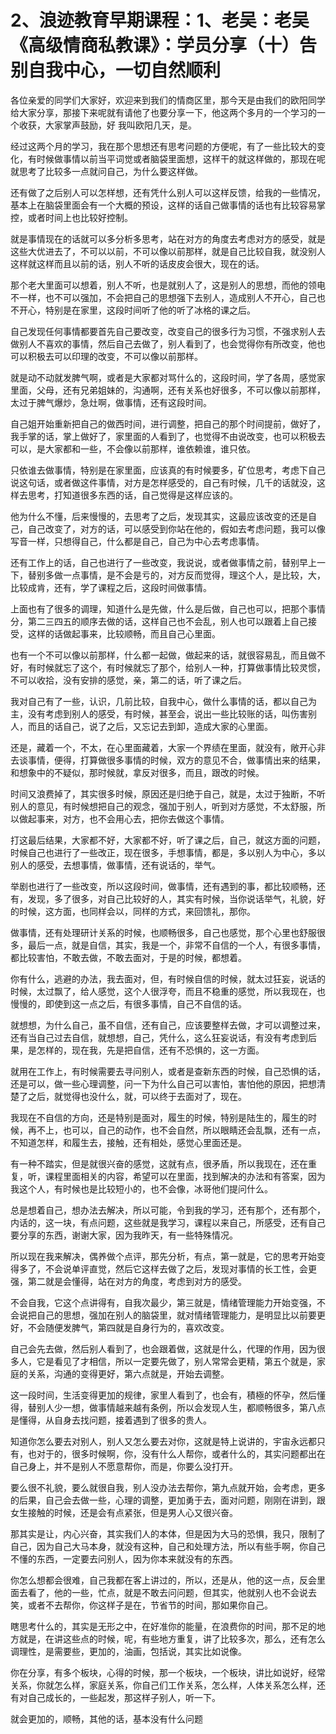 # 2、浪迹教育早期课程：1、老吴：老吴《高级情商私教课》：学员分享（十）告别自我中心，一切自然顺利

各位亲爱的同学们大家好，欢迎来到我们的情商区里，那今天是由我们的欧阳同学给大家分享，那接下来呢就有请他了也要分享一下，他这两个多月的一个学习的一个收获，大家掌声鼓励，好 我叫欧阳几天，是。

经过这两个月的学习，我在那个思想还有思考问题的方便呢，有了一些比较大的变化，有时候做事情以前当平词觉或者脑袋里面想，这样干的就这样做的，那现在呢就思考了比较多一点就问自己，为什么要这样做。

还有做了之后别人可以怎样想，还有凭什么别人可以这样反馈，给我的一些情况，基本上在脑袋里面会有一个大概的预设，这样的话自己做事情的话也有比较容易掌控，或者时间上也比较好控制。

就是事情现在的话就可以多分析多思考，站在对方的角度去考虑对方的感受，就是这些大优进去了，不可以以前，不可以像以前那样，就是自己比较自我，就没别人这样就这样而且以前的话，别人不听的话皮皮会很大，现在的话。

那个老大里面可以想着，别人不听，也是就别人了，这是别人的思想，而他的领电不一样，也不可以强加，不会把自己的思想强下去别人，造成别人不开心，自己也不开心，特别是在家里，这段时间听了他的听了冰格的课之后。

自己发现任何事情都要首先自己要改变，改变自己的很多行为习惯，不强求别人去做别人不喜欢的事情，然后自己去做了，别人看到了，也会觉得你有所改变，他也可以积极去可以印理的改变，不可以像以前那样。

就是动不动就发脾气啊，或者是大家都对骂什么的，这段时间，学了各周，感觉家里面，父母，还有兄弟姐妹的，沟通啊，还有关系也好很多，不可以像以前那样，太过于脾气爆炒，急灶啊，做事情，还有这段时间。

自己姐开始重新把自己的做西时间，进行调整，把自己的那个时间提前，做好了，我手掌的话，掌上做好了，家里面的人看到了，也觉得不由说改变，也可以积极去可以，是大家都和一些，不会像以前那样，谁依赖谁，谁只依。

只依谁去做事情，特别是在家里面，应该真的有时候要多，矿位思考，考虑下自己说这句话，或者做这件事情，对方是怎样感受的，自己有时候，几千的话就没，这样去思考，打知道很多东西的话，自己觉得是这样应该的。

他为什么不懂，后来慢慢的，去思考了之后，发现其实，这最应该改变的还是自己，自己改变了，对方的话，可以感受到你站在他的，假如去考虑问题，我可以像写音一样，只想得自己，什么都是自己，自己为中心去考虑事情。

还有工作上的话，自己也进行了一些改变，我说说，或者做事情之前，替别早上一下，替别多做一点事情，是不会是亏的，对方反而觉得，理这个人，是比较，大，比较成肯，还有，学了课程之后，这段时间做事情。

上面也有了很多的调理，知道什么是先做，什么是后做，自己也可以，把那个事情分，第二三四五的顺序去做的话，这样自己也不会乱，别人也可以跟着上自己接受，这样的话做起事来，比较顺畅，而且自己心里面。

也有一个不可以像以前那样，什么都一起做，做起来的话，就很容易乱，而且做不好，有时候就忘了这个，有时候就忘了那个，给别人一种，打算做事情比较灵惯，不可以收拾，没有安排的感觉，亲，第二的话，听了课之后。

我对自己有了一些，认识，几前比较，自我中心，做什么事情的话，都以自己为主，没有考虑到别人的感受，有时候，甚至会，说出一些比较账的话，叫伤害别人，而且的话自己，说了之后，又忘记去到卸，造成大家的心里面。

还是，藏着一个，不太，在心里面藏着，大家一个界绩在里面，就没有，敞开心非去谈事情，便得，打算做很多事情的时候，双方的意见不合，做事情出来的结果，和想象中的不疑似，那时候就，拿反对很多，而且，跟改的时候。

时间又浪费掉了，其实很多时候，原因还是归绝于自己，就是，太过于独断，不听别人的意见，有时候想把自己的观念，强加于别人，听到对方感觉，不太舒服，所以做起事来，对方，也不会用心去，把你去做这个事情。

打这最后结果，大家都不好，大家都不好，听了课之后，自己，就这方面的问题，时候自己也进行了一些改正，现在很多，手想事情，都是，多以别人为中心，多以别人的感受，去想事情，做事情，还有说话的，举气。

举剧也进行了一些改变，所以这段时间，做事情，还有遇到的事，都比较顺畅，还有，发现，多了很多，对自己比较好的人，其实有时候，当你说话举气，礼貌，好的时候，这方面，也同样会以，同样的方式，来回馈礼，那你。

做事情，还有处理研计关系的时候，也顺畅很多，自己也感觉，那个心里也舒服很多，最后一点，就是自信，其实，我是一个，非常不自信的一个人，有很多事情，都比较害怕，不敢去做，不敢去面对，于是的时候，都想着。

你有什么，逃避的办法，我去面对，但，有时候自信的时候，就太过狂妄，说话的时候，太过飘了，给人感觉，这个人很浮夸，而且不稳重的感觉，所以我现在，也慢慢的，即使到这一点之后，有很多事情，自己不自信的话。

就想想，为什么自己，虽不自信，还有自己，应该要整样去做，才可以调整过来，还有当自己过去自信，就想想，自己，凭什么，这么狂妄说话，有没有考虑到后果，是怎样的，现在我，先是把自信，还有不恐惧的，这一方面。

就用在工作上，有时候需要去寻问别人，或者是查新东西的时候，自己恐惧的话，还是可以，做一些心理调整，问一下为什么自己可以害怕，害怕他的原因，把想清楚了之后，就觉得也没什么，就，可以终于去面对了，现在。

我现在不自信的方向，还是特别是面对，履生的时候，特别是陆生的，履生的时候，再不上，也可以，自己的动作，也不会自然，所以眼睛还会乱飘，还有一点，不知道怎样，和履生去，接触，还有相处，感觉心里面还是。

有一种不踏实，但是就很兴奋的感觉，这就有点，很矛盾，所以我现在，还在重复，听，课程里面相关的内容，希望可以在里面，找到解决的办法和有答案，因为我这个人，有时候也是比较短小的，也不会像，冰哥他们提问什么。

总是想着自己，想办法去解决，所以可能，令到我的学习，还有那个，还有那个，内话的，这一块，有点问题，这些就是我学习，课程以来自己，所感受，还有自己要分享的东西，谢谢大家，因为我昨天，有一些特殊情况。

所以现在我来解决，偶养做个点评，那先分析，有点，第一就是，它的思考开始变得多了，不会说单评直觉，然后它这样去做了之后，发现对事情的长工性，会更强，第二就是会懂得，站在对方的角度，考虑到对方的感受。

不会自我，它这个点讲得有，自我次最少，第三就是，情绪管理能力开始变强，不会说把自己的思想，强加在别人的脑袋里，就对情绪管理能力，是明显比以前要更好，不会随便发脾气，第四就是自身行为的，喜欢改变。

自己会先去做，然后别人看到了，也会跟着做，这就是什么，代理的作用，因为很多人，它是看见了才相信，所以一定要先做了，别人常常会更精，第五个就是，家庭的关系，沟通的变得更好，第六点就是，开始去调整。

这一段时间，生活变得更加的规律，家里人看到了，也会有，積極的怀孕，然后懂得，替别人少一想，做事情越来越有条例，所以会发现人生，都顺畅很多，第八点是懂得，从自身去找问题，接着遇到了很多的贵人。

知道你怎么要去对别人，别人又怎么要去对你，这就是特上说讲的，宇宙永远都只有，也对于的，很多时候啊，你，没有什么人帮你，或者什么的，其实问题都出在自己身上，并不是别人不愿意帮你，而是，你要么没打开。

要么很不礼貌，要么就很自我，别人没办法去帮你，第九点就开始，会考虑，更多的后果，自己会去做一些，心理的调整，更加勇于去，面对问题，刚刚在讲到，跟女生接触的时候，还是会有点紧张，但是男人心又很兴奋。

那其实是让，内心兴奋，其实我们人的本体，但是因为大马的恐惧，我只，限制了自己，因为自己大马本身，就没有这种，自己和处理方法，所以有些手啊，你自己不懂的东西，一定要去问别人，因为你本来就没有的东西。

你怎么想都会很难，自己我都在客上讲过的，所以，还是从，他的这一点，反会里面去看了，他的一些，忙点，就是不敢去问问题，但其实，他就别人也不会说去笑，或者不去帮你，你这样子是在，节省节的时间，那如果你自己。

瞎思考什么的，其实是无形之中，在好准你的能量，在浪费你的时间，那不足的地方就是，在讲这些点的时候，呢，有些地方重复，讲了比较多次，那么，还有怎么调理性，是需要些，更加的，油画，包括说，其实比如说像。

你在分享，有多个板块，心得的时候，那一个板块，一个板块，讲比如说好，经常关系，你就怎么样，家庭关系，你自己们工作关系，怎么样，人体关系怎么样，还有对自己成长的，一些起发，那这样子别人，听一下。

就会更加的，顺畅，其他的话，基本没有什么问题